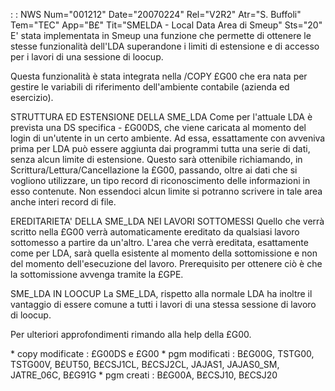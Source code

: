  :  : NWS Num="001212" Date="20070224" Rel="V2R2" Atr="S. Buffoli" Tem="TEC" App="B£" Tit="SMELDA - Local Data Area di Smeup" Sts="20"
E' stata implementata in Smeup una funzione che permette di ottenere le stesse funzionalità dell'LDA superandone i limiti di estensione e di accesso per i lavori di una sessione di loocup.

Questa funzionalità è stata integrata nella /COPY £G00 che era nata per gestire le variabili di riferimento dell'ambiente contabile (azienda ed esercizio).

STRUTTURA ED ESTENSIONE DELLA SME_LDA
Come per l'attuale LDA è prevista una DS specifica - £G00DS, che viene caricata al momento del login
di un'utente in un certo ambiente.
Ad essa, essattamente con avveniva prima per LDA può essere aggiunta dai programmi tutta una serie
di dati, senza alcun limite di estensione. Questo sarà ottenibile richiamando, in Scrittura/Lettura/Cancellazione la £G00, passando, oltre ai dati che si vogliono utilizzare, un tipo record di riconoscimento delle informazioni in esso contenute.
Non essendoci alcun limite si potranno scrivere in tale area anche interi record di file.

EREDITARIETA' DELLA SME_LDA NEI LAVORI SOTTOMESSI
Quello che verrà scritto nella £G00 verrà automaticamente ereditato da qualsiasi lavoro sottomesso
a partire da un'altro. L'area che verrà ereditata, esattamente come per LDA, sarà quella esistente al momento della sottomissione e non del momento dell'esecuzione del lavoro.
Prerequisito per ottenere ciò è che la sottomissione avvenga tramite la £GPE.

SME_LDA IN LOOCUP
La SME_LDA, rispetto alla normale LDA ha inoltre il vantaggio di essere comune a tutti i lavori di
una stessa sessione di lavoro di loocup.

Per ulteriori approfondimenti rimando alla help della £G00.

\* copy modificate :  £G00DS e £G00
\* pgm modificati :  B£G00G, TSTG00, TSTG00V, B£UT50, B£CSJ1CL, B£CSJ2CL, JAJAS1, JAJAS0_SM, JATRE_06C,
B£G91G
\* pgm creati :  B£G00A, B£CSJ10, B£CSJ20
